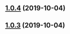 ## [1.0.4](https://github.com/oleg-koval/console-pretty-js/compare/v1.0.3...v1.0.4) (2019-10-04)

## [1.0.3](https://github.com/oleg-koval/console-pretty-js/compare/v1.0.2...v1.0.3) (2019-10-04)
